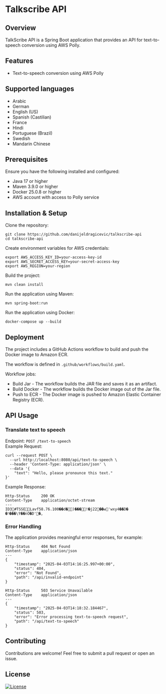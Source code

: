 # Talkscribe API
## Overview
TalkScribe API is a Spring Boot application that provides an API for text-to-speech conversion using AWS Polly.

## Features
- Text-to-speech conversion using AWS Polly

## Supported languages
- Arabic
- German
- English (US)
- Spanish (Castilian)
- France
- Hindi
- Portuguese (Brazil)
- Swedish
- Mandarin Chinese

## Prerequisites
Ensure you have the following installed and configured:
- Java 17 or higher
- Maven 3.9.0 or higher
- Docker 25.0.8 or higher
- AWS account with access to Polly service

## Installation & Setup
Clone the repository:
```commandline
git clone https://github.com/danijeldragicevic/talkscribe-api
cd talkscribe-api
```
Create environment variables for AWS credentials:
```commandline
export AWS_ACCESS_KEY_ID=your-access-key-id
export AWS_SECRET_ACCESS_KEY=your-secret-access-key
export AWS_REGION=your-region
```
Build the project:
```commandline
mvn clean install
```
Run the application using Maven:
```commandline
mvn spring-boot:run
```
Run the application using Docker:
```commandline
docker-compose up --build
```
## Deployment
The project includes a GitHub Actions workflow to build and push the Docker image to Amazon ECR. <p> 
The workflow is defined in `.github/workflows/build.yaml`.

Workflow jobs:
- Build Jar - The workflow builds the JAR file and saves it as an artifact.
- Build Docker  - The workflow builds the Docker image out of the Jar file.
- Push to ECR - The Docker image is pushed to Amazon Elastic Container Registry (ECR).

## API Usage
### Translate text to speech
Endpoint: `POST /text-to-speech` <br>
Example Request:    
```commandline
curl --request POST \
  --url http://localhost:8080/api/text-to-speech \
  --header 'Content-Type: application/json' \
  --data '{
	"text": "Hello, please pronounce this text."
}'
```
Example Response:
```commandline
Http-Status     200 OK
Content-Type    application/octet-stream
---
ID3#TSSELavf58.76.100��d�)���!�j22��w'wxy4��D�	�߉\���ר��nO�D'�,
```
### Error Handling
The application provides meaningful error responses, for example:
```commandline
Http-Status     404 Not Found
Content-Type    application/json
---
{
    "timestamp": "2025-04-03T14:16:25.997+00:00",
    "status": 404,
    "error": "Not Found",
    "path": "/api/invalid-endpoint"
}
```
```commandline
Http-Status     503 Service Unavailable
Content-Type    application/json
---
{
    "timestamp": "2025-04-03T14:18:32.184467",
    "status": 503,
    "error": "Error processing text-to-speech request",
    "path": "/api/text-to-speech"
}
```
## Contributing
Contributions are welcome! Feel free to submit a pull request or open an issue.

## License
[![License](https://img.shields.io/badge/License-Apache_2.0-blue.svg)](https://opensource.org/licenses/Apache-2.0)
